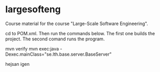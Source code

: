 # largesofteng
Course material for the course "Large-Scale Software Engineering".

cd to POM.xml. Then run the commands below. The first one builds the project.
The second comand runs the program.

mvn verify
mvn exec:java -Dexec.mainClass="se.lth.base.server.BaseServer"

hejsan
igen
